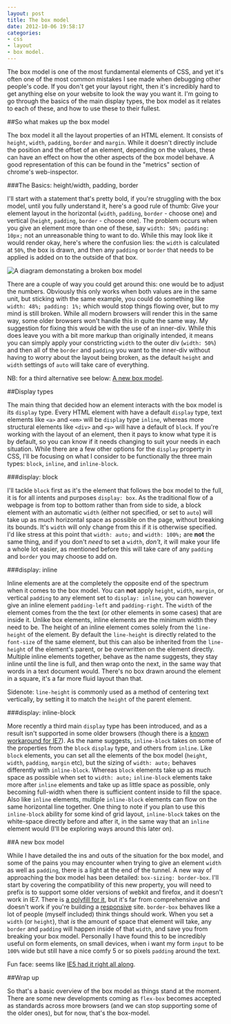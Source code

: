 ```yaml
---
layout: post
title: The box model
date: 2012-10-06 19:58:17
categories:
- css
- layout
- box model.
---
```


The box model is one of the most fundamental elements of CSS, and yet it's often one of the most common mistakes I see made when debugging other people's code. If you don't get your layout right, then it's incredibly hard to get anything else on your website to look the way you want it. I'm going to go through the basics of the main display types, the box model as it relates to each of these, and how to use these to their fullest.

##So what makes up the box model

The box model it all the layout properties of an HTML element. It consists of `height`, `width`, `padding`, `border` and `margin`. While it doesn't directly include the position and the offset of an element, depending on the values, these can have an effect on how the other aspects of the box model behave. A good representation of this can be found in the "metrics" section of chrome's web-inspector.

###The Basics: height/width, padding, border

I'll start with a statement that's pretty bold, if you're struggling with the box model, until you fully understand it, here's a good rule of thumb: Give your element layout in the horizontal (`width`, `padding`, `border` - choose one) and vertical (`height`, `padding`, `border` - choose one). The problem occurs when you give an element more than one of these, say `width: 50%; padding: 10px;` not an unreasonable thing to want to do. While this may look like it would render okay, here's where the confusion lies: the `width` is calculated at `50%`, the box is drawn, and then any `padding` or `border` that needs to be applied is added on to the outside of that box.

![A diagram demonstating a broken box model](/assets/images/blog/box-model-diagram.jpg)

There are a couple of way you could get around this: one would be to adjust the numbers. Obviously this only works when both values are in the same unit, but sticking with the same example, you could do something like `width: 48%; padding: 1%;` which would stop things flowing over, but to my mind is still broken. While all modern browsers will render this in the same way, some older browsers won't handle this in quite the same way. My suggestion for fixing this would be with the use of an inner-div. While this does leave you with a bit more markup than originally intended, it means you can simply apply your constricting `width` to the outer div (`width: 50%`) and then all of the `border` and `padding` you want to the inner-div without having to worry about the layout being broken, as the default `height` and `width` settings of `auto` will take care of everything.

NB: for a third alternative see below: [A new box model](#a-new-box-model).

##Display types

The main thing that decided how an element interacts with the box model is its `display` type. Every HTML element with have a default `display` type, text elements like `<a>` and `<em>` will be `display` type `inline`, whereas more structural elements like `<div>` and `<p>` will have a default of `block`. If you're working with the layout of an element, then it pays to know what type it is by default, so you can know if it needs changing to suit your needs in each situation. While there are a few other options for the `display` property in CSS, I'll be focusing on what I consider to be functionally the three main types: `block`, `inline`, and `inline-block`.

###display: block

I'll tackle `block` first as it's the element that follows the box model to the full, it is for all intents and purposes `display: box`. As the traditional flow of a webpage is from top to bottom rather than from side to side, a block element with an automatic `width` (either not specified, or set to `auto`) will take up as much horizontal space as possible on the page, without breaking its bounds. It's `width` will only change from this if it is otherwise specified. I'd like stress at this point that `width: auto;` and `width: 100%;` are **not** the same thing, and if you don't *need* to set a `width`, *don't*, it will make your life a whole lot easier, as mentioned before this will take care of any `padding` and `border` you may choose to add on.

###display: inline

Inline elements are at the completely the opposite end of the spectrum when it comes to the box model. You can **not** apply `height`, `width`, `margin`, or vertical `padding` to any element set to `display: inline`, you can however give an inline element `padding-left` and `padding-right`. The `width` of the element comes from the the text (or other elements in some cases) that are inside it. Unlike box elements, inline elements are the minimum width they need to be. The height of an inline element comes solely from the `line-height` of the element. By default the `line-height` is directly related to the `font-size` of the same element, but this can also be inherited from the `line-height` of the element's parent, or be overwritten on the element directly. Multiple inline elements together, behave as the name suggests, they stay inline until the line is full, and then wrap onto the next, in the same way that words in a text document would. There's no box drawn around the element in a square, it's a far more fluid layout than that.

Sidenote: `line-height` is commonly used as a method of centering text vertically, by setting it to match the `height` of the parent element.

###display: inline-block

More recently a third main `display` type has been introduced, and as a result isn't supported in some older browsers (though there is a [known workaround for IE7](http://stackoverflow.com/questions/6544852/ie7-does-not-understand-display-inline-block)). As the name suggests, `inline-block` takes on some of the properties from the `block` `display` type, and others from `inline`. Like `block` elements, you can set all the elements of the box model (`height`, `width`, `padding`, `margin` etc), but the sizing of `width: auto;` behaves differently with `inline-block`. Whereas `block` elements take up as much space as possible when set to `width: auto;` `inline-block` elements take more after `inline` elements and take up as little space as possible, only becoming full-width when there is sufficient content inside to fill the space. Also like `inline` elements, multiple `inline-block` elements can flow on the same horizontal line together. One thing to note if you plan to use this `inline-block` ability for some kind of grid layout, `inline-block` takes on the white-space directly before and after it, in the same way that an `inline` element would (I'll be exploring ways around this later on).

##A new box model

While I have detailed the ins and outs of the situation for the box model, and some of the pains you may encounter when trying to give an element `width` as well as `padding`, there is a light at the end of the tunnel. A new way of approaching the box model has been detailed: `box-sizing: border-box`. I'll start by covering the compatibility of this new property, you will need to prefix is to support some older versions of webkit and firefox, and it doesn't work in IE7. There is [a polyfill for it](https://github.com/Schepp/box-sizing-polyfill), but it's far from comprehensive and doesn't work if you're building a [responsive](/blog/2012/4/responsive-vs-adaptive) site. `border-box` behaves like a lot of people (myself included) think things should work. When you set a `width` (or `height`), that *is* the amount of space that element will take, any `border` and `padding` will happen inside of that `width`, and save you from breaking your box model. Personally I have found this to be incredibly useful on form elements, on small devices, when i want my form `input` to be `100%` wide but still have a nice comfy 5 or so pixels `padding` around the text.

Fun face: seems like [IE5 had it right all along](http://en.wikipedia.org/wiki/Internet_Explorer_box_model_bug).

##Wrap up

So that's a basic overview of the box model as things stand at the moment. There are some new developments coming as `flex-box` becomes accepted as standards across more browsers (and we can stop supporting some of the older ones), but for now, that's the box-model.